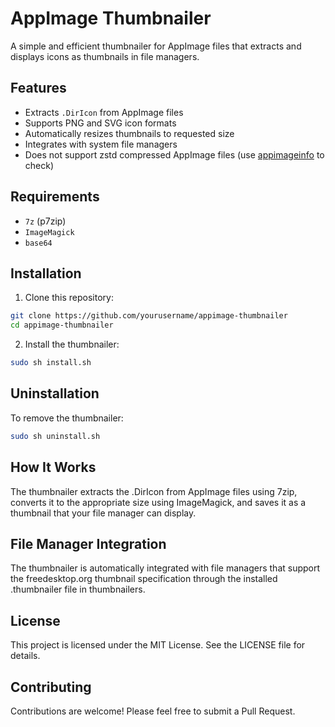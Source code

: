 # AppImage Thumbnailer

A simple and efficient thumbnailer for AppImage files that extracts and displays icons as thumbnails in file managers.

## Features

- Extracts `.DirIcon` from AppImage files
- Supports PNG and SVG icon formats
- Automatically resizes thumbnails to requested size
- Integrates with system file managers
- Does not support zstd compressed AppImage files (use [appimageinfo](https://github.com/kem-a/appimageinfo) to check)

## Requirements

- `7z` (p7zip)
- `ImageMagick`
- `base64`

## Installation

1. Clone this repository:
```bash
git clone https://github.com/yourusername/appimage-thumbnailer
cd appimage-thumbnailer
```
2. Install the thumbnailer:
```bash
sudo sh install.sh
```

## Uninstallation
To remove the thumbnailer:
```bash
sudo sh uninstall.sh
```

## How It Works
The thumbnailer extracts the .DirIcon from AppImage files using 7zip, converts it to the appropriate size using ImageMagick, and saves it as a thumbnail that your file manager can display.

## File Manager Integration
The thumbnailer is automatically integrated with file managers that support the freedesktop.org thumbnail specification through the installed .thumbnailer file in thumbnailers.

## License
This project is licensed under the MIT License. See the LICENSE file for details.

## Contributing
Contributions are welcome! Please feel free to submit a Pull Request.